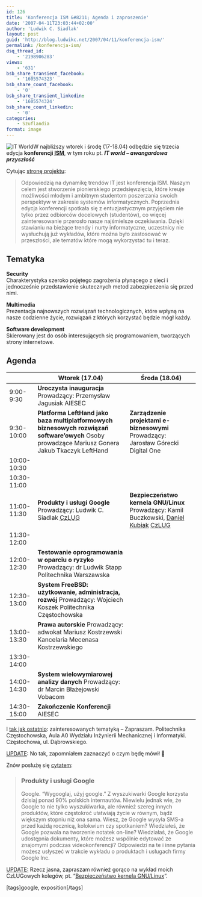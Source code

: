 ```yaml
---
id: 126
title: 'Konferencja ISM &#8211; Agenda i zaproszenie'
date: '2007-04-11T23:03:44+02:00'
author: 'Ludwik C. Siadlak'
layout: post
guid: 'http://blog.ludwikc.net/2007/04/11/konferencja-ism/'
permalink: /konferencja-ism/
dsq_thread_id:
    - '2198906283'
views:
    - '631'
bsb_share_transient_facebook:
    - '1605574323'
bsb_share_count_facebook:
    - '0'
bsb_share_transient_linkedin:
    - '1605574324'
bsb_share_count_linkedin:
    - '0'
categories:
    - Szuflandia
format: image
---
```


![IT World](http://personaldevelopment.pl/wp-content/uploads/2007/04/it_world_logo_small11.png)W najbliższy wtorek i środę (17-18.04) odbędzie się trzecia edycja **konferencji <abbr title="Information Systems Meeting">ISM</abbr>**, w tym roku pt. ***IT world – awangardowa przyszłość***

Cytując [stronę projektu](http://www.ism.pcz.pl):

> Odpowiedzią na dynamikę trendów IT jest konferencja ISM. Naszym celem jest stworzenie pionierskiego przedsięwzięcia, które kreuje możliwości młodym i ambitnym studentom poszerzania swoich perspektyw w zakresie systemów informatycznych. Poprzednia edycja konferencji spotkała się z entuzjastycznym przyjęciem nie tylko przez odbiorców docelowych (studentów), co więcej zainteresowanie przerosło nasze najśmielsze oczekiwania. Dzięki stawianiu na bieżące trendy i nurty informatyczne, uczestnicy nie wysłuchują już wykładów, które można było zastosować w przeszłości, ale tematów które mogą wykorzystać tu i teraz.

## Tematyka

**Security**  
Charakterystyka szeroko pojętego zagrożenia płynącego z sieci i jednocześnie przedstawienie skutecznych metod zabezpieczenia się przed nimi.

**Multimedia**  
Prezentacja najnowszych rozwiązań technologicznych, które wpłyną na nasze codzienne życie, rozwiązań z których korzystać będzie mógł każdy.

**Software development**  
Skierowany jest do osób interesujących się programowaniem, tworzących strony internetowe.

## Agenda

|  | Wtorek (17.04) | Środa (18.04) |
|---|---|---|
| 9:00-9:30 | <span style="font-weight: bold">Uroczysta inauguracja</span>    Prowadzący: Przemysław Jagusiak    AIESEC |  |
| 9:30-10:00 | <span style="font-weight: bold"> Platforma LeftHand jako baza multiplatformowych biznesowych rozwiązań software’owych</span>    Osoby prowadzące     Mariusz Gonera    Jakub Tkaczyk    LeftHand | <span style="font-weight: bold">Zarządzenie projektami e-biznesowymi</span>    Prowadzący: Jarosław Górecki    Digital One |
| 10:00-10:30 |
| 10:30-11:00 |
| 11:00-11:30 | <span style="font-weight: bold">Produkty i usługi Google</span>    Prowadzący: Ludwik C. Siadlak    <abbr title="Częstochowska Grupa Użytkowników Linuksa">CzLUG</abbr> | <span style="font-weight: bold">Bezpieczeństwo kernela GNU/Linux</span>    Prowadzący: Kamil Buczkowski, [Daniel Kubiak](http://www.aftermarket.pl/domena/osiris.czest.pl?nostat=1&test_a=0&utm_source=direct_entry)    [CzLUG](http://czlug.icis.pcz.pl) |
| 11:30-12:00 |
| 12:00-12:30 | <span style="font-weight: bold">Testowanie oprogramowania w oparciu o ryzyko</span>   Prowadzący: dr Ludwik Stapp    Politechnika Warszawska |
| 12:30-13:00 | <span style="font-weight: bold">System FreeBSD: użytkowanie, administracja, rozwój</span>    Prowadzący: Wojciech Koszek   Politechnika Częstochowska |
| 13:00-13:30 | <span style="font-weight: bold">Prawa autorskie</span>    Prowadzący: adwokat Mariusz Kostrzewski    Kancelaria Mecenasa Kostrzewskiego |
| 13:30-14:00 |
| 14:00-14:30 | <span style="font-weight: bold">System wielowymiarowej analizy danych</span>    Prowadzący: dr Marcin Błażejowski    Vobacom |
| 14:30-15:00 | <span style="font-weight: bold">Zakończenie Konferencji</span>    AIESEC |

I [tak jak ostatnio](http://personaldevelopment.pl/itad2007-agenda/): zainteresowanych tematyką – Zapraszam. Politechnika Częstochowska, Aula A0 Wydziału Inżynierii Mechanicznej i Informatyki. Częstochowa, ul. Dąbrowskiego.

<ins datetime="2007-04-12T06:36:38+00:00">UPDATE</ins>: No tak, zapomniałem zaznaczyć o czym będę mówił 🙂

Znów posłużę się [cytatem](http://czestochowa.aiesec.pl/itworld/Default.aspx?tabid=9834#google):

> ### Produkty i usługi Google
> 
> Google. “Wygooglaj, użyj google.” Z wyszukiwarki Google korzysta dzisiaj ponad 90% polskich internautów. Niewielu jednak wie, że Google to nie tylko wyszukiwarka, ale również szereg innych produktów, które częstokroć ułatwiają życie w równym, bądź większym stopniu niż ona sama. Wiesz, że Google wysyła SMS-a przed każdą rocznicą, kolokwium czy spotkaniem? Wiedziałeś, że Google pozwala na tworzenie notatek on-line? Wiedziałaś, że Google udostępnia dokumenty, które możesz wspólnie edytować ze znajomymi podczas videokonferencji? Odpowiedzi na te i inne pytania możesz usłyszeć w trakcie wykładu o produktach i usługach firmy Google Inc.

<ins datetime="2007-04-15T21:38:16+00:00">UPDATE:</ins> Rzecz jasna, zapraszam również gorąco na wykład moich CzLUGowych kolegów, pt. “[Bezpieczeństwo kernela GNU/Linux](http://czestochowa.aiesec.pl/itworld/Default.aspx?tabid=9834#bezpieczenstwo)“.

\[tags\]google, exposition\[/tags\]